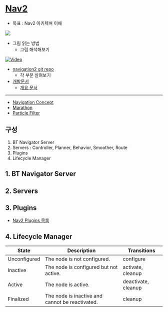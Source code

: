 # [Nav2](https://navigation.ros.org/)
* 목표 : Nav2 아키텍쳐 이해

![](https://navigation.ros.org/_images/nav2_architecture.png)

* 그림 읽는 방법
  * 그림 해석해보기

[![Video](http://img.youtube.com/vi/QB7lOKp3ZDQ/0.jpg)](http://www.youtube.com/watch?v=QB7lOKp3ZDQ)


* [navigation2 git repo](https://github.com/ros-planning/navigation2)
  * 각 부분 살펴보기
* [개발문서](https://github.com/ros-planning/navigation2/tree/main/doc)
  * [개요 문서](https://github.com/ros-planning/navigation2/blob/main/doc/design/Navigation_2_Overview.pdf)
----
* [Navigation Concept](https://docs.google.com/presentation/d/1GWPT-RHlZeoIxHoeNLCnQps3f9kI6uaJEGnrX0cnLSM/edit?usp=sharing)
* [Marathon](https://docs.google.com/presentation/d/1WrHOdhoO_PYrj8VgRMia6wUA54trAxhiSmMuJmstOsU/edit#slide=id.p)
* [Particle Filter](https://docs.google.com/presentation/d/1WrHOdhoO_PYrj8VgRMia6wUA54trAxhiSmMuJmstOsU/edit#slide=id.p)

## 구성
1. BT Navigator Server
2. Servers : Controller, Planner, Behavior, Smoother, Route
3. Plugins
4. Lifecycle Manager

## 1. BT Navigator Server

## 2. Servers

## 3. Plugins
* [Nav2 Plugins 목록](https://navigation.ros.org/plugins/index.html)

## 4. Lifecycle Manager
| State | Description | Transitions |
| --- | --- | --- |
| Unconfigured | The node is not configured. | configure |
| Inactive | The node is configured but not active. | activate, cleanup |
| Active | The node is active. | deactivate, cleanup |
| Finalized | The node is inactive and cannot be reactivated. | cleanup |

